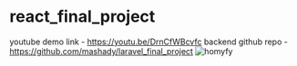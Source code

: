 # react_final_project

youtube demo link -  https://youtu.be/DrnCfWBcvfc
backend github repo - https://github.com/mashady/laravel_final_project
![homyfy](https://github.com/user-attachments/assets/c138874f-656e-4772-a00e-54ec611f83dd)
